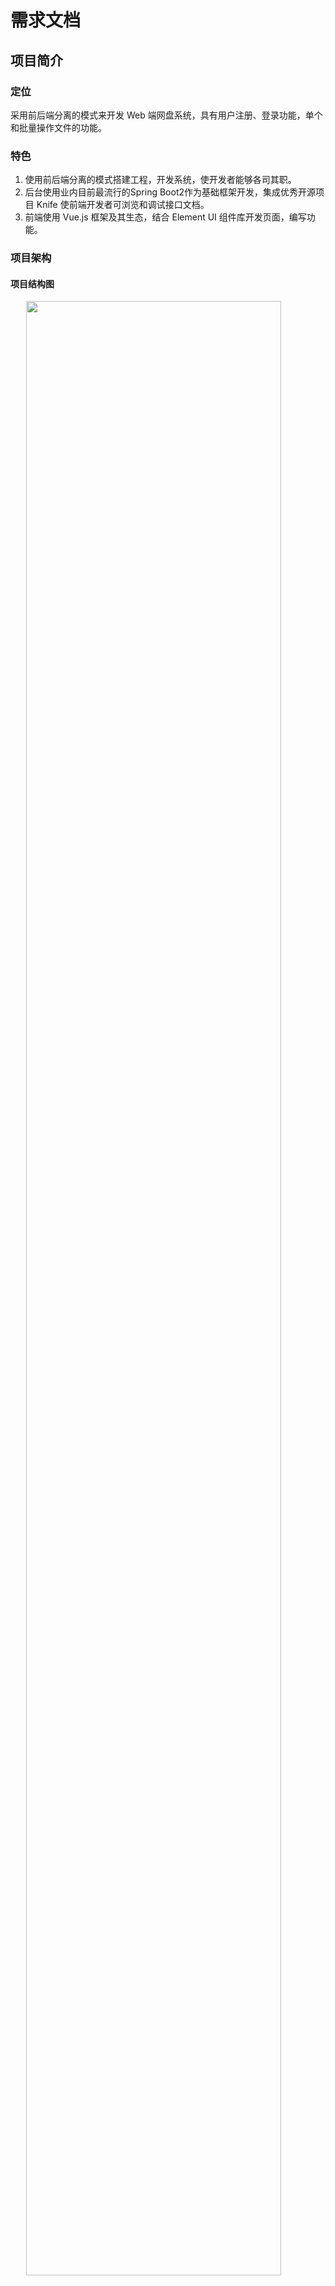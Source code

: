 # 需求文档

## 项目简介

### 定位

采用前后端分离的模式来开发 Web 端网盘系统，具有用户注册、登录功能，单个和批量操作文件的功能。

### 特色

1. 使用前后端分离的模式搭建工程，开发系统，使开发者能够各司其职。
2. 后台使用业内目前最流行的Spring Boot2作为基础框架开发，集成优秀开源项目 Knife 使前端开发者可浏览和调试接口文档。
3. 前端使用 Vue.js 框架及其生态，结合 Element UI 组件库开发页面，编写功能。

### 项目架构

#### 项目结构图

<img src="https://doc.shiyanlou.com/courses/8842/1557563/24476257a474cae477a6b23cc238ef7d-0/wm" style="display: block; margin: 0 auto; width: 90%;">

#### 技术架构图

![图片描述](https://doc.shiyanlou.com/courses/8842/1557563/be34a28af734ea3b6da8afa72ba9987a-0/wm)

### 一般约束

1. 开发环境约束：
   - 开发工具：VSCode
   - 开发语言：HTML5、CSS3、JavaScript、Java、SQL
2. 时间约束：项目开发周期为 14 个工作日，需要开发者合理规划时间。
3. 技术约束：Vue.js、Element UI、Axios、Stylus、Spring Boot、MySQL、MyBatis。
4. 其他约束：开发者需在完成项目需求的前提下，考虑编码规范、页面优化等因素。

## 详细功能说明

### 注册页

顶部导航栏所有页面共享，使用 Element UI 的 [NavMenu 导航菜单](https://element.eleme.cn/#/zh-CN/component/menu) 实现；内容区使用 [Form 表单](https://element.eleme.cn/#/zh-CN/component/form) 实现，表单校验规则使用 Element  UI 内置的 [async-validator](https://github.com/yiminghe/async-validator) 来实现，表单项中的组件使用 [Input 输入框](https://element.eleme.cn/#/zh-CN/component/input)、[Button 按钮](https://element.eleme.cn/#/zh-CN/component/button) 实现。

1. 用户须注册账号后才能登录系统
2. 注册页面表单项包含 **用户名**， **手机号**， **密码**，页面设计如下：

![图片描述](https://doc.shiyanlou.com/courses/8842/1557563/4b793f11d75ff9591498006f6b83564d-0/wm)

### 登录页

页面使用 Element UI 的 [Form 表单](https://element.eleme.cn/#/zh-CN/component/form) 实现，表单校验规则使用 Element  UI 内置的 [async-validator](https://github.com/yiminghe/async-validator) 来实现，表单项中的组件使用 [Input 输入框](https://element.eleme.cn/#/zh-CN/component/input)、[Button 按钮](https://element.eleme.cn/#/zh-CN/component/button) 实现。

用户使用注册的**手机号**和**密码**在登录页面进行账户验证后，即可进入系统，登录页面设计如下：

非法输入校验：用户输入错误的手机号或密码，页面提示手机号或密码错误

![图片描述](https://doc.shiyanlou.com/courses/8842/1557563/24dd663fd25459b89cc32dc276a0725a-0/wm)

### 网盘主页

#### 静态页面布局

主页使用了 Element UI 用于布局的容器组件 el-aside 侧边栏容器和 el-main 主要区域容器布局，组成了主页面布局。

左侧分类：**全部**、**图片**、**文档**、**视频**、**音乐**、**文档**

右侧主显示区域：**文件展示及操作**，使用了 [Table 表格](https://element.eleme.cn/#/zh-CN/component/table) 来实现

效果图如下：

![图片描述](https://doc.shiyanlou.com/courses/8842/1557563/05bab2d5d197f755a3c97543b908d2a6-0/wm)

#### 文件类型分类查看

这部分使用了 Element UI 的 [NavMenu 导航菜单](https://element.eleme.cn/#/zh-CN/component/menu) 实现。

点击左侧手风琴按钮，即可按照文件类型分类查看文件

#### 新建文件夹

使用 Element UI 的 [Dialog 对话框](https://element.eleme.cn/#/zh-CN/component/dialog) 来实现。

在全部分类下，点击新建文件夹，可以进行文件夹的创建，如下

![图片描述](https://doc.shiyanlou.com/courses/8842/1557563/f0041b27d5b5c04621746b7736391cb8-0/wm)

#### 上传文件

上传组件使用开源项目 [vue-simple-uploader](https://github.com/simple-uploader/vue-uploader/blob/master/README_zh-CN.md) ，支持文件分片上传

在全部分类下，点击顶部上传文件按钮，可以进行文件上传，支持单个文件上传及批量文件上传，上传的文件会保存到当前停留的文件夹目录下，如下：

![图片描述](https://doc.shiyanlou.com/courses/8842/1557563/de36864e8aaef99b87b1f63e18c97378-0/wm)

#### 批量删除文件

批量选中文件使用 Table 组件的多选属性来实现。

在全部分类下，勾选文件左侧复选框，即可对文件批量进行删除操作，点击取消可撤回操作，如下：

![图片描述](https://doc.shiyanlou.com/courses/8842/1557563/faf31ee9be2c5ab215b21a2c2ea5e9d5-0/wm)

#### 批量移动文件

对话框内的目录树使用了 Element UI 的 [Tree 树形控件](https://element.eleme.cn/#/zh-CN/component/tree) 来展示。

在全部分类下，勾选文件左侧复选框，即可对文件进行批量移动操作，点击取消可撤回操作，如下：

![图片描述](https://doc.shiyanlou.com/courses/8842/1557563/9566523e9399414ddac6f7992da5e943-0/wm)

#### 批量下载文件

下载功能使用 `<a>`标签来实现。

在全部分类下，勾选文件左侧复选框，即可对文件进行批量下载，如下：

![图片描述](https://doc.shiyanlou.com/courses/8842/1557563/ee02d1a4a50ac165202a139aae0fda45-0/wm)

#### 文件表格列显隐设置

对话框内使用 Element UI 的 [CheckBox 多选框](https://element.eleme.cn/#/zh-CN/component/checkbox) 来实现。

点击右上角设置显示列，可以对当前页面表格列显隐进行设置

![图片描述](https://doc.shiyanlou.com/courses/8842/1557563/8c68b83da61e370197703ee21b1243fd-0/wm)

#### 单个文件操作

在全部分类下，点击表格操作列右侧 + - 按钮，可以切换操作样式，可以平铺或者下拉，每个文件右侧操作可单独对文件进行删除、移动、重命名、下载操作

![图片描述](https://doc.shiyanlou.com/courses/8842/1557563/6ae47541ec080b1842259d9af2e4ca41-0/wm)

#### 图片分类下的功能介绍

分类切换使用 Element UI 的 [CheckBox 多选框](https://element.eleme.cn/#/zh-CN/component/checkbox) 来实现。

点击图片分类，右上角有三种可选的展示类型，分别为列表、网格、时间线

![图片描述](https://doc.shiyanlou.com/courses/8842/1557563/011b5f08f5e3dae2d585b6a6ef0eb562-0/wm)

时间线展示，使用原生的 `<ul>` 来实现。

![图片描述](https://doc.shiyanlou.com/courses/8842/1557563/472a5ce63aeba5614273dc6b9a3623f7-0/wm)

点击图片即可预览，可切换上一张、下一张、旋转、缩放。缩放功能使用 Element UI 的 [Progress 进度条 ](https://element.eleme.cn/#/zh-CN/component/progress)来实现。

![图片描述](https://doc.shiyanlou.com/courses/8842/1557563/aff963f3f9ca1339892f414e9eeaf8c3-0/wm)

### 项目版本规划

**版本迭代**

| 版本号 | 修订时间   | 修订说明                                            | 修订人 |
| ------ | ---------- | --------------------------------------------------- | ------ |
| V1.0   | 2022-02-24 | 网盘系统全部功能实现                            |  MAC   |
| V2.0   | 待定       |                                                     |        |
